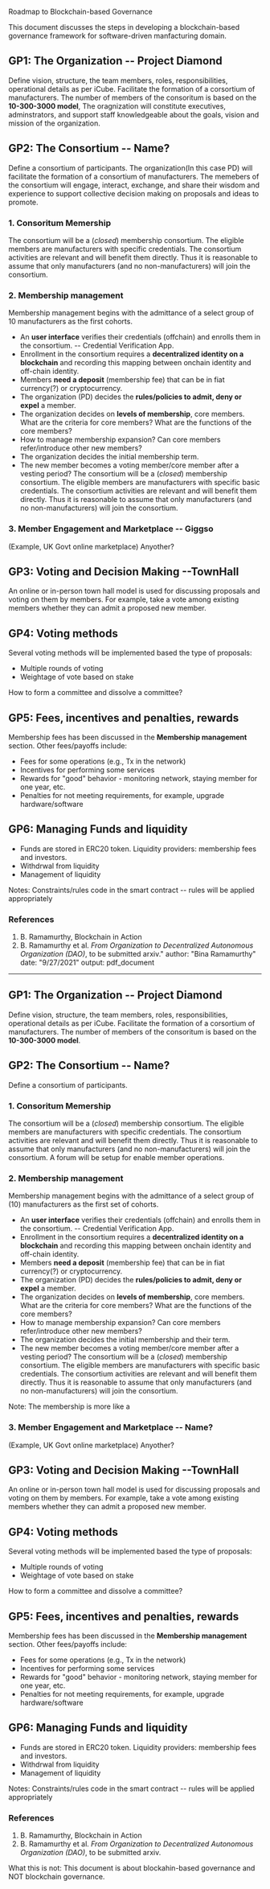 Roadmap to Blockchain-based Governance

This document discusses the steps in developing a blockchain-based governance framework for software-driven manfacturing domain.

## GP1: The Organization -- Project Diamond
Define vision, structure, the team members, roles, responsibilities, operational details as per iCube. 
Facilitate the formation of a corsortium of manufacturers. The number of members of the consoritum is based on the **10-300-3000 model**, 
The oragnization will constitute executives, adminstrators, and support staff knowledgeable about the goals, vision and mission of the organization.

## GP2: The Consortium  -- Name?
Define a consortium of participants. The organization(In this case PD) will facilitate the formation of a consortium of manufacturers. The memebers of the consortium will engage, interact, exchange, and share their wisdom and experience to support collective decision making on proposals and ideas to promote.

### 1. Consoritum Memership
The consortium will be a (*closed*) membership consortium. The eligible members are manufacturers with specific credentials. The consortium activities are relevant and will benefit them directly. Thus it is reasonable to assume that only manufacturers (and no non-manufacturers) will join the consortium. 

### 2. Membership management
Membership management begins with the admittance of a select group of 10 manufacturers as the first cohorts. 

  - An **user interface** verifies their credentials (offchain) and enrolls them in the consortium. -- Credential Verification App.
  - Enrollment in the consortium requires a **decentralized identity on a blockchain** and recording this mapping between onchain identity and off-chain identity. 
  - Members **need a deposit** (membership fee) that can be in fiat currency(?) or cryptocurrency. 
  - The organization (PD) decides the **rules/policies to admit, deny or expel** a member.
  - The organization decides on **levels of membership**, core members. What are the criteria for core members? What are the functions of the core members? 
  - How to manage membership expansion? Can core members refer/introduce other new members?
  - The organization decides the initial membership term. 
  - The new member becomes a voting member/core member after a vesting period?
The consortium will be a (*closed*) membership consortium. The eligible members are manufacturers with specific basic credentials. The consortium activities are relevant and will benefit them directly. Thus it is reasonable to assume that only manufacturers (and no non-manufacturers) will join the consortium. 

### 3. Member Engagement and Marketplace -- Giggso

(Example, UK Govt online marketplace)
Anyother?

## GP3: Voting and Decision Making --TownHall

An online or in-person town hall model is used for discussing proposals and voting on them by members. For example, take a vote among existing members whether they can admit a proposed new member. 

## GP4: Voting methods
Several voting methods will be implemented based the type of proposals:

  - Multiple rounds of voting
  - Weightage of vote based on stake

How to form a committee and dissolve a committee?

## GP5: Fees, incentives and penalties, rewards

Membership fees has been discussed in the **Membership management** section. Other fees/payoffs include:
  - Fees for some operations (e.g., Tx in the network)
  - Incentives for performing some services
  - Rewards for "good" behavior - monitoring network, staying member for one year, etc.
  - Penalties for not meeting requirements, for example, upgrade hardware/software
  


## GP6: Managing Funds and liquidity

  - Funds are stored in ERC20 token. Liquidity providers: membership fees and investors. 
  - Withdrwal from liquidity
  - Management of liquidity


Notes: Constraints/rules code in the smart contract -- rules will be applied appropriately

### References
1. B. Ramamurthy, Blockchain in Action
2. B. Ramamurthy et al. *From Organization to Decentralized Autonomous Organization (DAO)*, to be submitted arxiv."
author: "Bina Ramamurthy"
date: "9/27/2021"
output: pdf_document
---
## GP1: The Organization -- Project Diamond
Define vision, structure, the team members, roles, responsibilities, operational details as per iCube. 
Facilitate the formation of a corsortium of manufacturers. The number of members of the consoritum is based on the **10-300-3000 model**.

## GP2: The Consortium  -- Name?
Define a consortium of participants. 

### 1. Consoritum Memership
The consortium will be a (*closed*) membership consortium. The eligible members are manufacturers with specific credentials. The consortium activities are relevant and will benefit them directly. Thus it is reasonable to assume that only manufacturers (and no non-manufacturers) will join the consortium. A forum will be setup for enable member operations.

### 2. Membership management
Membership management begins with the admittance of a select group of (10) manufacturers as the first set of cohorts. 

  - An **user interface** verifies their credentials (offchain) and enrolls them in the consortium. -- Credential Verification App.
  - Enrollment in the consortium requires a **decentralized identity on a blockchain** and recording this mapping between onchain identity and off-chain identity. 
  - Members **need a deposit** (membership fee) that can be in fiat currency(?) or cryptocurrency. 
  - The organization (PD) decides the **rules/policies to admit, deny or expel** a member.
  - The organization decides on **levels of membership**, core members. What are the criteria for core members? What are the functions of the core members? 
  - How to manage membership expansion? Can core members refer/introduce other new members?
  - The organization decides the initial membership and their term. 
  - The new member becomes a voting member/core member after a vesting period?
The consortium will be a (*closed*) membership consortium. The eligible members are manufacturers with specific basic credentials. The consortium activities are relevant and will benefit them directly. Thus it is reasonable to assume that only manufacturers (and no non-manufacturers) will join the consortium. 

Note: The membership is more like a 

### 3. Member Engagement and Marketplace -- Name?

(Example, UK Govt online marketplace)
Anyother?

## GP3: Voting and Decision Making --TownHall

An online or in-person town hall model is used for discussing proposals and voting on them by members. For example, take a vote among existing members whether they can admit a proposed new member. 

## GP4: Voting methods
Several voting methods will be implemented based the type of proposals:

  - Multiple rounds of voting
  - Weightage of vote based on stake

How to form a committee and dissolve a committee?

## GP5: Fees, incentives and penalties, rewards

Membership fees has been discussed in the **Membership management** section. Other fees/payoffs include:
  - Fees for some operations (e.g., Tx in the network)
  - Incentives for performing some services
  - Rewards for "good" behavior - monitoring network, staying member for one year, etc.
  - Penalties for not meeting requirements, for example, upgrade hardware/software
  


## GP6: Managing Funds and liquidity

  - Funds are stored in ERC20 token. Liquidity providers: membership fees and investors. 
  - Withdrwal from liquidity
  - Management of liquidity


Notes: Constraints/rules code in the smart contract -- rules will be applied appropriately

### References
1. B. Ramamurthy, Blockchain in Action
2. B. Ramamurthy et al. *From Organization to Decentralized Autonomous Organization (DAO)*, to be submitted arxiv.

What this is not: This document is about blockahin-based governance and NOT blockchain governance.
